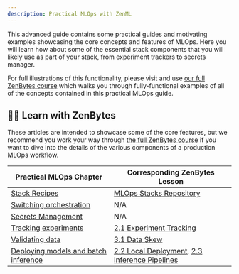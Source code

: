 ```yaml
---
description: Practical MLOps with ZenML
---
```


This advanced guide contains some practical guides and motivating examples
showcasing the core concepts and features of MLOps. Here you will learn how
about some of the essential stack components that you will likely use as part of
your stack, from experiment trackers to secrets manager.

For full illustrations of this functionality, please visit and use [our full ZenBytes course](https://github.com/zenml-io/zenbytes)
which walks you through fully-functional examples of all of the concepts
contained in this practical MLOps guide.

## :teacher: Learn with ZenBytes

These articles are intended to showcase some of the core features, but we
recommend you work your way through [the full ZenBytes course](https://github.com/zenml-io/zenbytes) if you want to dive
into the details of the various components of a production MLOps workflow.

| Practical MLOps Chapter | Corresponding ZenBytes Lesson |
| ----------------------- | ----------------------------- |
| [Stack Recipes](./stack-recipes.md) | [MLOps Stacks Repository](https://github.com/zenml-io/mlops-stacks) |
| [Switching orchestration](./switching-orchestration.md) | N/A |
|  [Secrets Management](./secrets-management.md) | N/A |
| [Tracking experiments](./tracking-experiments.md) | [2.1 Experiment Tracking](https://colab.research.google.com/github/zenml-io/zenbytes/blob/main/2-1_Experiment_Tracking.ipynb) |
| [Validating data](./validating-data.md) | [3.1 Data Skew](https://colab.research.google.com/github/zenml-io/zenbytes/blob/main/3-1_Data_Skew.ipynb) |
| [Deploying models and batch inference](./deploying-models.md) | [2.2 Local Deployment](https://colab.research.google.com/github/zenml-io/zenbytes/blob/main/2-2_Local_Deployment.ipynb), [2.3 Inference Pipelines](https://colab.research.google.com/github/zenml-io/zenbytes/blob/main/2-3_Inference_Pipelines.ipynb) |
